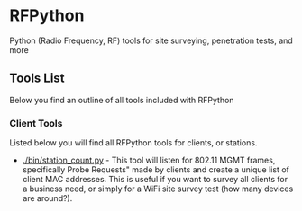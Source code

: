 # RFPython
Python (Radio Frequency, RF) tools for site surveying, penetration tests, and more
## Tools List
Below you find an outline of all tools included with RFPython
### Client Tools
Listed below you will find all RFPython tools for clients, or stations.
* [./bin/station_count.py](https://github.com/weaknetlabs/RFPython/blob/master/bin/station_count.py) - This tool will listen for 802.11 MGMT frames, specifically Probe Requests" made by clients and create a unique list of client MAC addresses. This is useful if you want to survey all clients for a business need, or simply for a WiFi site survey test (how many devices are around?).

